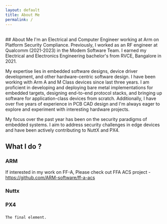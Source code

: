 ```yaml
---
layout: default
title: About Me
permalink: /
---
```

<br/>
## About Me
I'm an Electrical and Computer Engineer working at Arm on Platform Security Compliance. Previously, I worked as an RF engineer at Qualcomm (2021-2023) in the Modem Software Team. I earned my Electrical and Electronics Engineering bachelor's from RVCE, Bangalore in 2021.

My expertise lies in embedded software designs, device driver development, and other hardware-centric software design. I have been working with Arm A and M Class devices since last three years. I am proficient in developing and deploying bare metal implementations for embedded targets, designing end-to-end protocol stacks, and bringing up software for application-class devices from scratch. Additionally, I have over five years of experience in PCB CAD design and I'm always eager to explore and experiment with interesting hardware projects.

My focus over the past year has been on the security paradigms of embedded systems. I aim to address security challenges in edge devices and have been actively contributing to NuttX and PX4.

## What I do ?

### ARM
If interested in my work on FF-A, Please check out FFA ACS project - https://github.com/ARM-software/ff-a-acs 

### Nuttx

### PX4

###
```
The final element.
```
